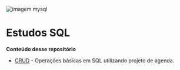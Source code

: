 ![imagem mysql](https://encrypted-tbn0.gstatic.com/images?q=tbn:ANd9GcSmJC3X-NCb6OtnFl2gd8qUmZka3rARw4FfqQ&usqp=CAU)



# Estudos  SQL

**Conteúdo desse repositório**

- [CRUD](https://github.com/GiovaniLeal/Banco-de-dados/blob/main/CRUD.sql) - Operações básicas em SQL utilizando projeto de agenda.


